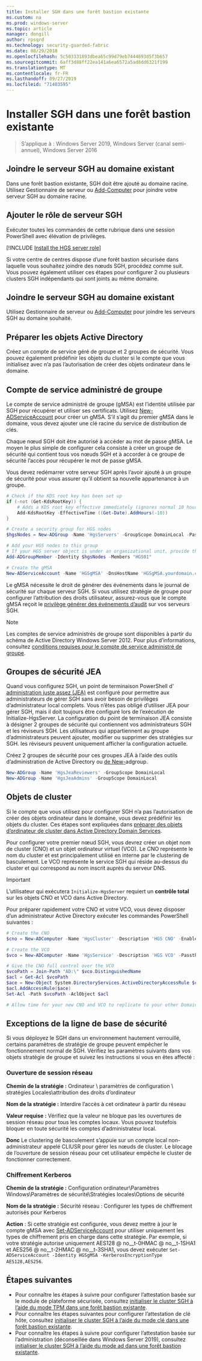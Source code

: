 ```yaml
---
title: Installer SGH dans une forêt bastion existante
ms.custom: na
ms.prod: windows-server
ms.topic: article
manager: dongill
author: rpsqrd
ms.technology: security-guarded-fabric
ms.date: 08/29/2018
ms.openlocfilehash: 5c503331893dbea65c99d79eb7444893d5f3b657
ms.sourcegitcommit: 6aff3d88ff22ea141a6ea6572a5ad8dd6321f199
ms.translationtype: MT
ms.contentlocale: fr-FR
ms.lasthandoff: 09/27/2019
ms.locfileid: "71403595"
---
```

# <a name="install-hgs-in-an-existing-bastion-forest"></a>Installer SGH dans une forêt bastion existante 

>S’applique à : Windows Server 2019, Windows Server (canal semi-annuel), Windows Server 2016


## <a name="join-the-hgs-server-to-the-existing-domain"></a>Joindre le serveur SGH au domaine existant

Dans une forêt bastion existante, SGH doit être ajouté au domaine racine. Utilisez Gestionnaire de serveur ou [Add-Computer](https://go.microsoft.com/fwlink/?LinkId=821564) pour joindre votre serveur SGH au domaine racine.

## <a name="add-the-hgs-server-role"></a>Ajouter le rôle de serveur SGH

Exécuter toutes les commandes de cette rubrique dans une session PowerShell avec élévation de privilèges.

[!INCLUDE [Install the HGS server role](../../../includes/guarded-fabric-install-hgs-server-role.md)] 

Si votre centre de centres dispose d’une forêt bastion sécurisée dans laquelle vous souhaitez joindre des nœuds SGH, procédez comme suit.
Vous pouvez également utiliser ces étapes pour configurer 2 ou plusieurs clusters SGH indépendants qui sont joints au même domaine.

## <a name="join-the-hgs-server-to-the-existing-domain"></a>Joindre le serveur SGH au domaine existant

Utilisez Gestionnaire de serveur ou [Add-Computer](https://go.microsoft.com/fwlink/?LinkId=821564) pour joindre les serveurs SGH au domaine souhaité.

## <a name="prepare-active-directory-objects"></a>Préparer les objets Active Directory

Créez un compte de service géré de groupe et 2 groupes de sécurité.
Vous pouvez également prédéfinir les objets du cluster si le compte que vous initialisez avec n’a pas l’autorisation de créer des objets ordinateur dans le domaine.

## <a name="group-managed-service-account"></a>Compte de service administré de groupe

Le compte de service administré de groupe (gMSA) est l’identité utilisée par SGH pour récupérer et utiliser ses certificats. Utilisez [New-ADServiceAccount](https://technet.microsoft.com/itpro/powershell/windows/addsadministration/new-adserviceaccount) pour créer un gMSA.
S’il s’agit du premier gMSA dans le domaine, vous devez ajouter une clé racine du service de distribution de clés.

Chaque nœud SGH doit être autorisé à accéder au mot de passe gMSA.
Le moyen le plus simple de configurer cela consiste à créer un groupe de sécurité qui contient tous vos nœuds SGH et à accorder à ce groupe de sécurité l’accès pour récupérer le mot de passe gMSA.

Vous devez redémarrer votre serveur SGH après l’avoir ajouté à un groupe de sécurité pour vous assurer qu’il obtient sa nouvelle appartenance à un groupe.

```powershell
# Check if the KDS root key has been set up
if (-not (Get-KdsRootKey)) {
    # Adds a KDS root key effective immediately (ignores normal 10 hour waiting period)
    Add-KdsRootKey -EffectiveTime ((Get-Date).AddHours(-10))
}

# Create a security group for HGS nodes
$hgsNodes = New-ADGroup -Name 'HgsServers' -GroupScope DomainLocal -PassThru

# Add your HGS nodes to this group
# If your HGS server object is under an organizational unit, provide the full distinguished name instead of "HGS01"
Add-ADGroupMember -Identity $hgsNodes -Members "HGS01"

# Create the gMSA
New-ADServiceAccount -Name 'HGSgMSA' -DnsHostName 'HGSgMSA.yourdomain.com' -PrincipalsAllowedToRetrieveManagedPassword $hgsNodes
```

Le gMSA nécessite le droit de générer des événements dans le journal de sécurité sur chaque serveur SGH.
Si vous utilisez stratégie de groupe pour configurer l’attribution des droits utilisateur, assurez-vous que le compte gMSA reçoit le [privilège générer des événements d’audit](https://docs.microsoft.com/previous-versions/windows/it-pro/windows-server-2012-R2-and-2012/dn221956%28v=ws.11%29) sur vos serveurs SGH.

> [!NOTE]
> Les comptes de service administrés de groupe sont disponibles à partir du schéma de Active Directory Windows Server 2012.
> Pour plus d’informations, consultez [conditions requises pour le compte de service administré de groupe](https://technet.microsoft.com/library/jj128431.aspx).

## <a name="jea-security-groups"></a>Groupes de sécurité JEA

Quand vous configurez SGH, un point de terminaison PowerShell d' [administration juste assez (JEA)](https://aka.ms/JEAdocs) est configuré pour permettre aux administrateurs de gérer SGH sans avoir besoin de privilèges d’administrateur local complets.
Vous n’êtes pas obligé d’utiliser JEA pour gérer SGH, mais il doit toujours être configuré lors de l’exécution de Initialize-HgsServer.
La configuration du point de terminaison JEA consiste à désigner 2 groupes de sécurité qui contiennent vos administrateurs SGH et les réviseurs SGH.
Les utilisateurs qui appartiennent au groupe d’administrateurs peuvent ajouter, modifier ou supprimer des stratégies sur SGH. les réviseurs peuvent uniquement afficher la configuration actuelle.

Créez 2 groupes de sécurité pour ces groupes JEA à l’aide des outils d’administration de Active Directory ou [de New-](https://technet.microsoft.com/itpro/powershell/windows/addsadministration/new-adgroup)adgroup.

```powershell
New-ADGroup -Name 'HgsJeaReviewers' -GroupScope DomainLocal
New-ADGroup -Name 'HgsJeaAdmins' -GroupScope DomainLocal
```

## <a name="cluster-objects"></a>Objets de cluster

Si le compte que vous utilisez pour configurer SGH n’a pas l’autorisation de créer des objets ordinateur dans le domaine, vous devez prédéfinir les objets du cluster.
Ces étapes sont expliquées dans [préparer des objets d’ordinateur de cluster dans Active Directory Domain Services](https://technet.microsoft.com/library/dn466519(v=ws.11).aspx).

Pour configurer votre premier nœud SGH, vous devrez créer un objet nom de cluster (CNO) et un objet ordinateur virtuel (VCO).
Le CNO représente le nom du cluster et est principalement utilisé en interne par le clustering de basculement.
Le VCO représente le service SGH qui réside au-dessus du cluster et qui correspond au nom inscrit auprès du serveur DNS.

> [!IMPORTANT]
> L’utilisateur qui exécutera `Initialize-HgsServer` requiert un **contrôle total** sur les objets CNO et VCO dans Active Directory.

Pour préparer rapidement votre CNO et votre VCO, vous devez disposer d’un administrateur Active Directory exécuter les commandes PowerShell suivantes :

```powershell
# Create the CNO
$cno = New-ADComputer -Name 'HgsCluster' -Description 'HGS CNO' -Enabled $false -Passthru

# Create the VCO
$vco = New-ADComputer -Name 'HgsService' -Description 'HGS VCO' -Passthru

# Give the CNO full control over the VCO
$vcoPath = Join-Path "AD:\" $vco.DistinguishedName
$acl = Get-Acl $vcoPath
$ace = New-Object System.DirectoryServices.ActiveDirectoryAccessRule $cno.SID, "GenericAll", "Allow"
$acl.AddAccessRule($ace)
Set-Acl -Path $vcoPath -AclObject $acl

# Allow time for your new CNO and VCO to replicate to your other Domain Controllers before continuing
```

## <a name="security-baseline-exceptions"></a>Exceptions de la ligne de base de sécurité

Si vous déployez le SGH dans un environnement hautement verrouillé, certains paramètres de stratégie de groupe peuvent empêcher le fonctionnement normal de SGH.
Vérifiez les paramètres suivants dans vos objets stratégie de groupe et suivez les instructions si vous en êtes affecté :

### <a name="network-logon"></a>Ouverture de session réseau

**Chemin de la stratégie :** Ordinateur \ paramètres de configuration \ stratégies Locales\attribution des droits d’ordinateur

**Nom de la stratégie :** Interdire l’accès à cet ordinateur à partir du réseau

**Valeur requise :** Vérifiez que la valeur ne bloque pas les ouvertures de session réseau pour tous les comptes locaux. Vous pouvez toutefois bloquer en toute sécurité les comptes d’administrateur local.

**Donc** Le clustering de basculement s’appuie sur un compte local non-administrateur appelé CLIUSR pour gérer les nœuds de cluster. Le blocage de l’ouverture de session réseau pour cet utilisateur empêche le cluster de fonctionner correctement.

### <a name="kerberos-encryption"></a>Chiffrement Kerberos

**Chemin de la stratégie :** Configuration ordinateur\Paramètres Windows\Paramètres de sécurité\Stratégies locales\Options de sécurité

**Nom de la stratégie :** Sécurité réseau : Configurer les types de chiffrement autorisés pour Kerberos

**Action** : Si cette stratégie est configurée, vous devez mettre à jour le compte gMSA avec [Set-ADServiceAccount](https://docs.microsoft.com/powershell/module/addsadministration/set-adserviceaccount?view=win10-ps) pour utiliser uniquement les types de chiffrement pris en charge dans cette stratégie. Par exemple, si votre stratégie autorise uniquement AES128 @ no__t-0HMAC @ no__t-1SHA1 et AES256 @ no__t-2HMAC @ no__t-3SHA1, vous devez exécuter `Set-ADServiceAccount -Identity HGSgMSA -KerberosEncryptionType AES128,AES256`.



## <a name="next-steps"></a>Étapes suivantes

- Pour connaître les étapes à suivre pour configurer l’attestation basée sur le module de plateforme sécurisée, consultez [initialiser le cluster SGH à l’aide du mode TPM dans une forêt bastion existante](guarded-fabric-initialize-hgs-tpm-mode-bastion.md).
- Pour connaître les étapes suivantes pour configurer l’attestation de clé hôte, consultez [initialiser le cluster SGH à l’aide du mode clé dans une forêt bastion existante](guarded-fabric-initialize-hgs-key-mode-bastion.md).
- Pour connaître les étapes à suivre pour configurer l’attestation basée sur l’administration (déconseillée dans Windows Server 2019), consultez [initialiser le cluster SGH à l’aide du mode ad dans une forêt bastion existante](guarded-fabric-initialize-hgs-ad-mode-bastion.md).

